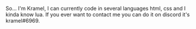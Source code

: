 So... I'm Kramel, I can currently code in several languages html, css and I kinda know lua.
If you ever want to contact me you can do it on discord it's kramel#6969.
